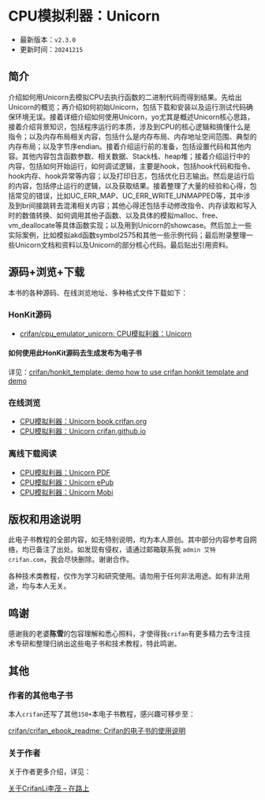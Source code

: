 # CPU模拟利器：Unicorn

* 最新版本：`v2.3.0`
* 更新时间：`20241215`

## 简介

介绍如何用Unicorn去模拟CPU去执行函数的二进制代码而得到结果。先给出Unicorn的概览；再介绍如何初始Unicorn，包括下载和安装以及运行测试代码确保环境无误。接着详细介绍如何使用Unicorn，yo尤其是概述Unicorn核心思路，接着介绍背景知识，包括程序运行的本质，涉及到CPU的核心逻辑和搞懂什么是指令；以及内存布局相关内容，包括什么是内存布局、内存地址空间范围、典型的内存布局；以及字节序endian。接着介绍运行前的准备，包括设置代码和其他内容。其他内容包含函数参数、相关数据、Stack栈、heap堆；接着介绍运行中的内容，包括如何开始运行，如何调试逻辑，主要是hook，包括hook代码和指令、hook内存、hook异常等内容；以及打印日志，包括优化日志输出。然后是运行后的内容，包括停止运行的逻辑，以及获取结果。接着整理了大量的经验和心得，包括常见的错误，比如UC_ERR_MAP、UC_ERR_WRITE_UNMAPPED等，其中涉及到br间接跳转去混淆相关内容；其他心得还包括手动修改指令、内存读取和写入时的数值转换、如何调用其他子函数、以及具体的模拟malloc、free、vm_deallocate等具体函数实现；以及用到Unicorn的showcase。然后加上一些实际案例，比如模拟akd函数symbol2575和其他一些示例代码；最后附录整理一些Unicorn文档和资料以及Unicorn的部分核心代码。最后贴出引用资料。

## 源码+浏览+下载

本书的各种源码、在线浏览地址、多种格式文件下载如下：

### HonKit源码

* [crifan/cpu_emulator_unicorn: CPU模拟利器：Unicorn](https://github.com/crifan/cpu_emulator_unicorn)

#### 如何使用此HonKit源码去生成发布为电子书

详见：[crifan/honkit_template: demo how to use crifan honkit template and demo](https://github.com/crifan/honkit_template)

### 在线浏览

* [CPU模拟利器：Unicorn book.crifan.org](https://book.crifan.org/books/cpu_emulator_unicorn/website/)
* [CPU模拟利器：Unicorn crifan.github.io](https://crifan.github.io/cpu_emulator_unicorn/website/)

### 离线下载阅读

* [CPU模拟利器：Unicorn PDF](https://book.crifan.org/books/cpu_emulator_unicorn/pdf/cpu_emulator_unicorn.pdf)
* [CPU模拟利器：Unicorn ePub](https://book.crifan.org/books/cpu_emulator_unicorn/epub/cpu_emulator_unicorn.epub)
* [CPU模拟利器：Unicorn Mobi](https://book.crifan.org/books/cpu_emulator_unicorn/mobi/cpu_emulator_unicorn.mobi)

## 版权和用途说明

此电子书教程的全部内容，如无特别说明，均为本人原创。其中部分内容参考自网络，均已备注了出处。如发现有侵权，请通过邮箱联系我 `admin 艾特 crifan.com`，我会尽快删除。谢谢合作。

各种技术类教程，仅作为学习和研究使用。请勿用于任何非法用途。如有非法用途，均与本人无关。

## 鸣谢

感谢我的老婆**陈雪**的包容理解和悉心照料，才使得我`crifan`有更多精力去专注技术专研和整理归纳出这些电子书和技术教程，特此鸣谢。

## 其他

### 作者的其他电子书

本人`crifan`还写了其他`150+`本电子书教程，感兴趣可移步至：

[crifan/crifan_ebook_readme: Crifan的电子书的使用说明](https://github.com/crifan/crifan_ebook_readme)

### 关于作者

关于作者更多介绍，详见：

[关于CrifanLi李茂 – 在路上](https://www.crifan.org/about/)
